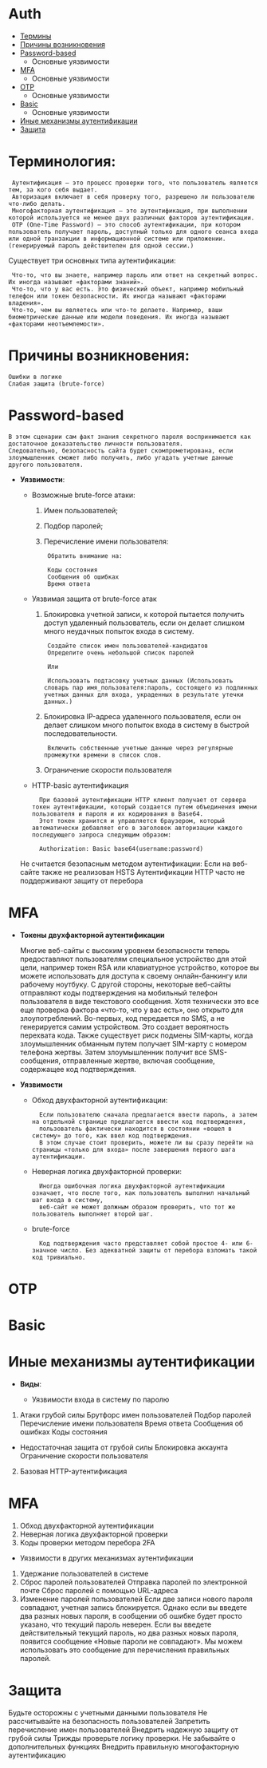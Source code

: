 # Auth

* [Термины](#Терминология)
* [Причины возникновения](#Причины)
* [Password-based](#Password-based)
  	* Основные уязвимости
* [MFA](#MFA)
	* Основные уязвимости
* [OTP](#OTP)
	* Основные уязвимости
* [Basic](#Basic)
	* Основные уязвимости
* [Иные механизмы аутентификации](#Иные) 
* [Защита](#Защита)

# Терминология:

     Аутентификация — это процесс проверки того, что пользователь является тем, за кого себя выдает.
     Авторизация включает в себя проверку того, разрешено ли пользователю что-либо делать.
     Многофакторная аутентификация — это аутентификация, при выполнении которой используется не менее двух различных факторов аутентификации.
     OTP (One-Time Password) — это способ аутентификации, при котором пользователь получает пароль, доступный только для одного сеанса входа или одной транзакции в информационной системе или приложении. (генерируемый пароль действителен для одной сессии.)

Существует три основных типа аутентификации:

     Что-то, что вы знаете, например пароль или ответ на секретный вопрос. Их иногда называют «факторами знаний».
     Что-то, что у вас есть. Это физический объект, например мобильный телефон или токен безопасности. Их иногда называют «факторами владения».
     Что-то, чем вы являетесь или что-то делаете. Например, ваши биометрические данные или модели поведения. Их иногда называют «факторами неотъемлемости».

# Причины возникновения:
	Ошибки в логике
	Слабая защита (brute-force)



# Password-based

	В этом сценарии сам факт знания секретного пароля воспринимается как достаточное доказательство личности пользователя. 
 	Следовательно, безопасность сайта будет скомпрометирована, если злоумышленник сможет либо получить, либо угадать учетные данные другого пользователя.

* **Уязвимости**:

	* Возможные brute-force атаки:

  		1. Имен пользователей;
  		2. Подбор паролей;
		3. Перечисление имени пользователя:
  
  				Обратить внимание на:
     
				Коды состояния
				Сообщения об ошибках
				Время ответа
   
  	* Уязвимая защита от brute-force атак

		1. Блокировка учетной записи, к которой пытается получить доступ удаленный пользователь, если он делает слишком много неудачных попыток входа в систему.

  	   			Создайте список имен пользователей-кандидатов
 				Определите очень небольшой список паролей
 
  	   			Или
 
  	   			Использовать подтасовку учетных данных (Использовать словарь пар имя_пользователя:пароль, состоящего из подлинных учетных данных для входа, украденных в результате утечки данных.)
  				
 		2. Блокировка IP-адреса удаленного пользователя, если он делает слишком много попыток входа в систему в быстрой последовательности.

  	   			Включить собственные учетные данные через регулярные промежутки времени в список слов.
  	   
  	   	3. Ограничение скорости пользователя
  	  
  	* HTTP-basic аутентификация
  	  
  	  		При базовой аутентификации HTTP клиент получает от сервера токен аутентификации, который создается путем объединения имени пользователя и пароля и их кодирования в Base64.
  	  		Этот токен хранится и управляется браузером, который автоматически добавляет его в заголовок авторизации каждого последующего запроса следующим образом:

			Authorization: Basic base64(username:password)

	Не считается безопасным методом аутентификации:
		Если на веб-сайте также не реализован HSTS
  		Аутентификации HTTP часто не поддерживают защиту от перебора

# MFA

* **Токены двухфакторной аутентификации**

  Многие веб-сайты с высоким уровнем безопасности теперь предоставляют пользователям специальное устройство для этой цели, например токен RSA или клавиатурное устройство, которое вы можете использовать для доступа к своему онлайн-банкингу или рабочему ноутбуку.
  С другой стороны, некоторые веб-сайты отправляют коды подтверждения на мобильный телефон пользователя в виде текстового сообщения. Хотя технически это все еще проверка фактора «что-то, что у вас есть», оно открыто для злоупотреблений. Во-первых, код передается по SMS, а не генерируется самим устройством. Это создает вероятность перехвата кода.
  Также существует риск подмены SIM-карты, когда злоумышленник обманным путем получает SIM-карту с номером телефона жертвы. Затем злоумышленник получит все SMS-сообщения, отправленные жертве, включая сообщение, содержащее код подтверждения.

* **Уязвимости**

	* Обход двухфакторной аутентификации:
   
   			Если пользователю сначала предлагается ввести пароль, а затем на отдельной странице предлагается ввести код подтверждения,
   			пользователь фактически находится в состоянии «вошел в систему» ​​до того, как ввел код подтверждения.
   			В этом случае стоит проверить, можете ли вы сразу перейти на страницы «только для входа» после завершения первого шага аутентификации.
   
	* Неверная логика двухфакторной проверки:
   
   			Иногда ошибочная логика двухфакторной аутентификации означает, что после того, как пользователь выполнил начальный шаг входа в систему,
   			веб-сайт не может должным образом проверить, что тот же пользователь выполняет второй шаг.
   	* brute-force
   	  
   	  		Код подтверждения часто представляет собой простое 4- или 6-значное число. Без адекватной защиты от перебора взломать такой код тривиально.



  
# OTP
# Basic
# Иные механизмы аутентификации 








* **Виды**:

  * Уязвимости входа в систему по паролю
1. Атаки грубой силы
	Брутфорс имен пользователей
	Подбор паролей
	Перечисление имени пользователя
		Время ответа
		Сообщения об ошибках
		Коды состояния
+ Недостаточная защита от грубой силы
	Блокировка аккаунта
	Ограничение скорости пользователя
2. Базовая HTTP-аутентификация

# MFA
1. Обход двухфакторной аутентификации
2. Неверная логика двухфакторной проверки
3. Коды проверки методом перебора 2FA
*	Уязвимости в других механизмах аутентификации
1. Удержание пользователей в системе
2. Сброс паролей пользователей
Отправка паролей по электронной почте
Сброс паролей с помощью URL-адреса
3. Изменение паролей пользователей
Если две записи нового пароля совпадают, учетная запись блокируется. Однако если вы введете два разных новых пароля, в сообщении об ошибке будет просто указано, что текущий пароль неверен. Если вы введете действительный текущий пароль, но два разных новых пароля, появится сообщение «Новые пароли не совпадают». Мы можем использовать это сообщение для перечисления правильных паролей.

# Защита
Будьте осторожны с учетными данными пользователя
Не рассчитывайте на безопасность пользователей
Запретить перечисление имен пользователей
Внедрить надежную защиту от грубой силы
Трижды проверьте логику проверки.
Не забывайте о дополнительных функциях
Внедрить правильную многофакторную аутентификацию

